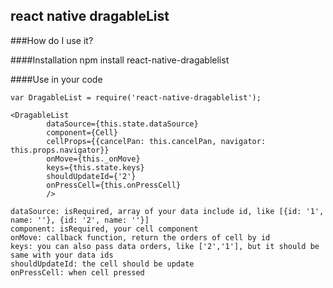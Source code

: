## react native dragableList

###How do I use it?
    
####Installation
    npm install react-native-dragablelist
   
####Use in your code

    var DragableList = require('react-native-dragablelist');

    <DragableList
            dataSource={this.state.dataSource}
            component={Cell}
            cellProps={{cancelPan: this.cancelPan, navigator: this.props.navigator}}
            onMove={this._onMove}
            keys={this.state.keys}
            shouldUpdateId={'2'}
            onPressCell={this.onPressCell}
            />
            
    dataSource: isRequired, array of your data include id, like [{id: '1', name: ''}, {id: '2', name: ''}]
    component: isRequired, your cell component
    onMove: callback function, return the orders of cell by id
    keys: you can also pass data orders, like ['2','1'], but it should be same with your data ids
    shouldUpdateId: the cell should be update
    onPressCell: when cell pressed

